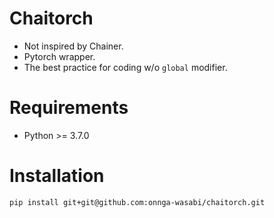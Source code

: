 # Chaitorch
- Not inspired by Chainer. 
- Pytorch wrapper. 
- The best practice for coding w/o `global` modifier.

# Requirements
- Python >= 3.7.0

# Installation
`pip install git+git@github.com:onnga-wasabi/chaitorch.git`

